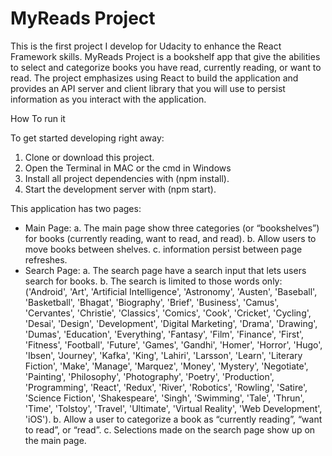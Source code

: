 # MyReads Project
 This is the first project I develop for Udacity to enhance the React Framework skills. MyReads Project is a bookshelf app that give the abilities to select and categorize books you have read, currently reading, or want to read. The project emphasizes using React to build the application and provides an API server and client library that you will use to persist information as you interact with the application.

 How To run it

To get started developing right away:

1. Clone or download this project.
2. Open the Terminal in MAC or the cmd in Windows
2. Install all project dependencies with (npm install).
3. Start the development server with (npm start).

This application has two pages:
* Main Page:
a.  The main page show three categories (or “bookshelves”) for books (currently reading, want to read, and read).
b.  Allow users to move books between shelves.
c. information persist between page refreshes.
* Search Page:
a. The search page have a search input that lets users search for books.
b. The search is limited to those words only: ('Android', 'Art', 'Artificial Intelligence', 'Astronomy', 'Austen', 'Baseball', 'Basketball', 'Bhagat', 'Biography', 'Brief', 'Business', 'Camus', 'Cervantes', 'Christie', 'Classics', 'Comics', 'Cook', 'Cricket', 'Cycling', 'Desai', 'Design', 'Development', 'Digital Marketing', 'Drama', 'Drawing', 'Dumas', 'Education', 'Everything', 'Fantasy', 'Film', 'Finance', 'First', 'Fitness', 'Football', 'Future', 'Games', 'Gandhi', 'Homer', 'Horror', 'Hugo', 'Ibsen', 'Journey', 'Kafka', 'King', 'Lahiri', 'Larsson', 'Learn', 'Literary Fiction', 'Make', 'Manage', 'Marquez', 'Money', 'Mystery', 'Negotiate', 'Painting', 'Philosophy', 'Photography', 'Poetry', 'Production', 'Programming', 'React', 'Redux', 'River', 'Robotics', 'Rowling', 'Satire', 'Science Fiction', 'Shakespeare', 'Singh', 'Swimming', 'Tale', 'Thrun', 'Time', 'Tolstoy', 'Travel', 'Ultimate', 'Virtual Reality', 'Web Development', 'iOS').
b. Allow a user to categorize a book as “currently reading”, “want to read”, or “read”.
c. Selections made on the search page show up on the main page.
